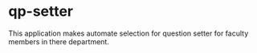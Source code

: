 # qp-setter
This application makes automate selection for question setter for faculty members in there department.
